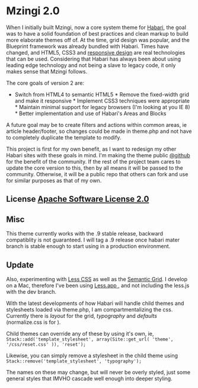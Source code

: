 # Mzingi 2.0 #

When I initially built Mzingi, now a core system theme for [Habari](http://habariproject.org), the goal was to have a solid foundation of
best practices and clean markup to build more elaborate themes off of. At the time, grid design was popular, and the Blueprint framework was
already bundled with Habari. Times have changed, and HTML5, CSS3 and [responsive
design](http://www.alistapart.com/articles/responsive-web-design/) are real technologies that can be used. Considering that Habari has
always been about using leading edge technology and not being a slave to legacy code, it only makes sense that Mzingi follows.

The core goals of version 2 are:

* Switch from HTML4 to semantic HTML5 * Remove the fixed-width grid and make it responsive * Implement CSS3 techniques were appropriate *
Maintain minimal support for legacy browsers (I'm looking at you IE 8) * Better implementation and use of Habari's Areas and Blocks

A future goal may be to create filters and actions within common areas, ie article header/footer, so changes could be made in theme.php and
not have to completely duplicate the template to modify.

This project is first for my own benefit, as I want to redesign my other Habari sites with these goals in mind. I'm making the theme public
[@github](https://github.com/miklb/Mzingi_v2) for the benefit of the community. If the rest of the project team cares to update the core
version to this, then by all means it will be passed to the community. Otherwise, it will be a public repo that others can fork and use for
similar purposes as that of my own.

## License [Apache Software License 2.0](http://www.apache.org/licenses/LICENSE-2.0.html) ##

## Misc ##

This theme currently works with the .9 stable release, backward compatiblity is not guaranteed. I will tag a .9 release once habari mater branch
is stable enough to start using in a production environment.

## Update ##

Also, experimenting with [Less CSS](http://lesscss.org/) as well as the [Semantic Grid](http://semantic.gs/). I develop on a Mac, therefore
I've been using [Less.app ](http://incident57.com/less/), and not including the less.js with the dev branch.

With the latest developments of how Habari will handle child themes and stylesheets loaded via theme.php, I am compartmentalizing the css.
Currently there is  *layout* for the grid, *typography* and *defaults* (normalize.css is for ).

Child themes can override any of these by using it's own, ie, `Stack::add('template_stylesheet', array(Site::get_url( 'theme', '/css/reset.css' )), 'reset');`

Likewise, you can simply remove a stylesheet in the child theme using `Stack::remove('template_stylesheet', 'typography');`

The names on these may change, but will never be overly styled, just some general styles that IMVHO cascade well enough into deeper styling.
